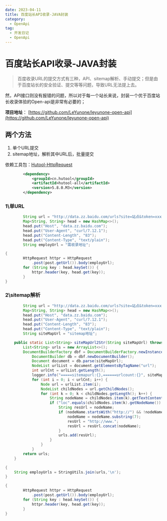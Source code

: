 ```yaml
---
date: 2023-04-11
title: 百度站长API收录-JAVA封装
category: 
  - OpenApi
tag:
  - 开发日记
  - OpenApi
---
```

# 百度站长API收录-JAVA封装

>  百度收录URL的提交方式有三种，API、sitemap解析、手动提交；但是由于百度站长的安全验证、提交等等问题，导致URL无法提上去。

然，API接口则没有报错的问题，所以对于每一个站长来说，封装一个优于百度站长收录体验的Open-api是非常有必要的；

**项目地址**： [https://github.com/LeYunone/leyunone-open-api](https://github.com/LeYunone/leyunone-open-api)

## 两个方法

1. 单个URL提交
2. sitemap地址，解析其中URL后，批量提交

依赖工具包：[Hutool-HttpRequest](https://hutool.cn/docs/#/http/Http%E8%AF%B7%E6%B1%82-HttpRequest)

```xml
        <dependency>
            <groupId>cn.hutool</groupId>
            <artifactId>hutool-all</artifactId>
            <version>5.8.0.M3</version>
        </dependency>
```

### 1\单URL

```java
        String url = "http://data.zz.baidu.com/urls?site=站点&token=xxxx";
        Map<String, String> head = new HashMap<>();
        head.put("Host", "data.zz.baidu.com");
        head.put("User-Agent", "curl/7.12.1");
        head.put("Content-Length", "83");
        head.put("Content-Type", "text/plain");
		String employUrl = "需收录地址";
```

```java
{
        HttpRequest httpr = HttpRequest
            .post(post.getUrl()).body(employUrl);
        for (String key : head.keySet()) {
            httpr.header(key, head.get(key));
        }
}
```

### 2\sitemap解析

```java
        String url = "http://data.zz.baidu.com/urls?site=站点&token=xxxx";
        Map<String, String> head = new HashMap<>();
        head.put("Host", "data.zz.baidu.com");
        head.put("User-Agent", "curl/7.12.1");
        head.put("Content-Length", "83");
        head.put("Content-Type", "text/plain");
		String siteMapUrl = "sitemap地址";
```

```java
    public static List<String> siteMapUrl2Str(String siteMapUrl) throws Exception{
        List<String> urls = new ArrayList<>();
        DocumentBuilderFactory dbf = DocumentBuilderFactory.newInstance(); 
            DocumentBuilder db = dbf.newDocumentBuilder();
            Document document = db.parse(siteMapUrl);
            NodeList urlList = document.getElementsByTagName("url");
            int urlCnt = urlList.getLength();
            logger.info("=====sitemapurl:{},======urlcount:{}", siteMapUrl, urlCnt);
            for (int i = 0; i < urlCnt; i++) {
                Node url = urlList.item(i);
                NodeList childNodes = url.getChildNodes();
                for (int k = 0; k < childNodes.getLength(); k++) {
                    String nodeName = childNodes.item(k).getTextContent().trim();
                    if ("loc".equals(childNodes.item(k).getNodeName()) && nodeName.endsWith("html")) {
                        String resUrl = nodeName;
                        if (nodeName.startsWith("http://") && !nodeName.contains("www")) {
                            nodeName = nodeName.substring(7);
                            resUrl = "http://www.";
                            resUrl = resUrl.concat(nodeName);
                        }
                        urls.add(resUrl);
                    }
                }
            }
        return urls;
    }
```

```java
{
    String employUrls = StringUtils.join(urls,'\n');
}
```

```java
{
        HttpRequest httpr = HttpRequest
            .post(post.getUrl()).body(employUrl);
        for (String key : head.keySet()) {
            httpr.header(key, head.get(key));
        }
}
```
